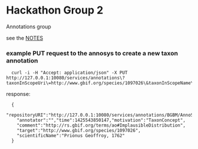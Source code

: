 Hackathon Group 2
===================
Annotations group


see the [NOTES](./NOTES.md)


### example PUT request to the annosys to create a new taxon annotation

      curl -i -H "Accept: application/json" -X PUT http://127.0.0.1:10080/services/annotations\?taxonInScopeUri\=http://www.gbif.org/species/1097026\&taxonInScopeName\=Prionus+Geoffroy%2C%201762\&area\=\&comment\=http%3A%2F%2Frs.gbif.org%2Fterms%2Fao%23ImplausibleDistribution

response:

      {
        "repositoryURI":"http://127.0.0.1:10080/services/annotations/BGBM/AnnoSys/1425543850108",
        "annotator":"","time":1425543850147,"motivation":"TaxonConcept",
        "comment":"http://rs.gbif.org/terms/ao#ImplausibleDistribution",
        "target":"http://www.gbif.org/species/1097026",
        "scientificName":"Prionus Geoffroy, 1762"
      }

